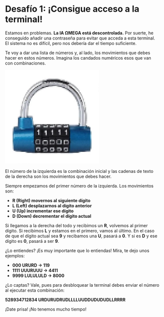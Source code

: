 # Desafío 1: ¡Consigue acceso a la terminal!

Estamos en problemas. **La IA ΩMEGA está descontrolada.** Por suerte, he conseguido añadir una contraseña para evitar que acceda a esta terminal. El sistema no es difícil, pero nos debería dar el tiempo suficiente.

Te voy a dar una lista de números y, al lado, los movimientos que debes hacer en estos números. Imagina los candados numéricos esos que van con combinaciones.

![Candado](candado.jpg)

El número de la izquierda es la combinación inicial y las cadenas de texto de la derecha son los movimientos que debes hacer.

Siempre empezamos del primer número de la izquierda. Los movimientos son:

- **R (Right) movernos al siguiente dígito**
- **L (Left) desplazarnos al dígito anterior**
- **U (Up) incrementar ese dígito**
- **D (Down) decrementar el dígito actual**

Si llegamos a la derecha del todo y recibimos un **R**, volvemos al primer dígito. Si recibimos **L** y estamos en el primero, vamos al último. En el caso de que el dígito actual sea **9** y recibamos una **U**, pasará a **0**. Y si es **D** y ese dígito es **0**, pasará a ser **9**.

¿Lo entiendes? ¡Es muy importante que lo entiendas! Mira, te dejo unos ejemplos:

- **000 URURD -> 119**
- **1111 UUURUUU -> 4411**
- **9999 LULULULD -> 8000**

¿Lo captas? Vale, pues para desbloquear la terminal debes enviar el número al ejecutar esta combinación:

**528934712834 URDURUDRUDLLLLUUDDUDUDUDLLRRRR**

¡Date prisa! ¡No tenemos mucho tiempo!
